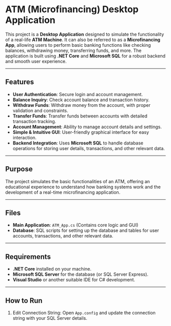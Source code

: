 # ATM (Microfinancing) Desktop Application

This project is a **Desktop Application** designed to simulate the functionality of a real-life **ATM Machine**. It can also be referred to as a **Microfinancing App**, allowing users to perform basic banking functions like checking balances, withdrawing money, transferring funds, and more. The application is built using **.NET Core** and **Microsoft SQL** for a robust backend and smooth user experience.

---

## Features

- **User Authentication**: Secure login and account management.
- **Balance Inquiry**: Check account balance and transaction history.
- **Withdraw Funds**: Withdraw money from the account, with proper validation and constraints.
- **Transfer Funds**: Transfer funds between accounts with detailed transaction tracking.
- **Account Management**: Ability to manage account details and settings.
- **Simple & Intuitive GUI**: User-friendly graphical interface for easy interaction.
- **Backend Integration**: Uses **Microsoft SQL** to handle database operations for storing user details, transactions, and other relevant data.

---

## Purpose

The project simulates the basic functionalities of an ATM, offering an educational experience to understand how banking systems work and the development of a real-time microfinancing application.

---

## Files

- **Main Application**: `ATM_App.cs` (Contains core logic and GUI)
- **Database**: SQL scripts for setting up the database and tables for user accounts, transactions, and other relevant data.

---

## Requirements

- **.NET Core** installed on your machine.
- **Microsoft SQL Server** for the database (or SQL Server Express).
- **Visual Studio** or another suitable IDE for C# development.

---

## How to Run

1. Edit Connection String:
   Open `App.config` and update the connection string with your SQL Server details.
   
